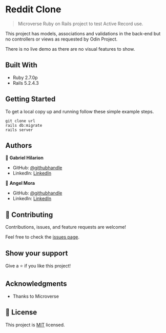 # Reddit Clone

> Microverse Ruby on Rails project to test Active Record use.

This project has models, associations and validations in the back-end but no controllers or views as requested by Odin Project.

There is no live demo as there are no visual features to show.

## Built With

- Ruby 2.7.0p
- Rails 5.2.4.3

## Getting Started

To get a local copy up and running follow these simple example steps.

```
git clone url
rails db:migrate
rails server
```

## Authors

👤 **Gabriel Hilarion**

- GitHub: [@githubhandle](https://github.com/gabrie-lhilarion)
- LinkedIn: [LinkedIn](https://www.linkedin.com/in/gabrielhilarion/)

👤 **Angel Mora**

- GitHub: [@githubhandle](https://github.com/angel-mora)
- LinkedIn: [LinkedIn](https://www.linkedin.com/in/angelmoram/)

## 🤝 Contributing

Contributions, issues, and feature requests are welcome!

Feel free to check the [issues page](issues/).

## Show your support

Give a ⭐️ if you like this project!

## Acknowledgments

- Thanks to Microverse

## 📝 License

This project is [MIT](lic.url) licensed.
